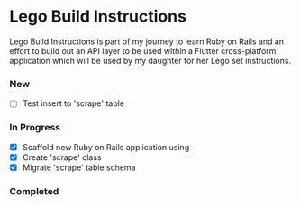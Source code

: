 # Lego Build Instructions
Lego Build Instructions is part of my journey to learn Ruby on Rails and an effort to build out an API layer to be used within a Flutter cross-platform application which will be used by my daughter for her Lego set instructions.

### New

- [ ] Test insert to 'scrape' table

### In Progress

- [x] Scaffold new Ruby on Rails application using  
- [x] Create 'scrape' class  
- [x] Migrate 'scrape' table schema  

### Completed


